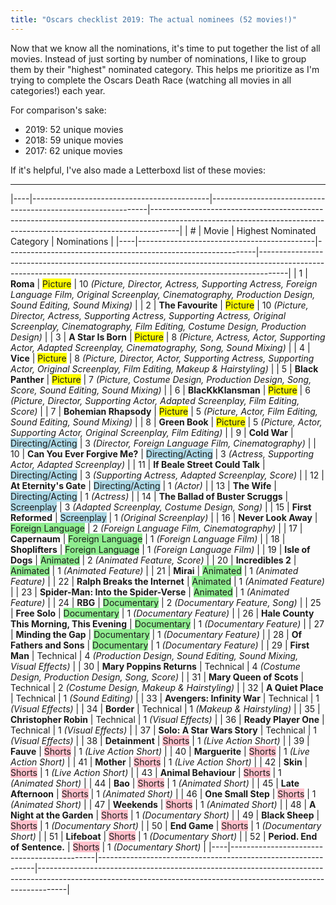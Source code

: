 ```yaml
---
title: "Oscars checklist 2019: The actual nominees (52 movies!)"
---
```


Now that we know all the nominations, it's time to put together the list of all movies. Instead of just sorting by number of nominations, I like to group them by their "highest" nominated category. This helps me prioritize as I'm trying to complete the Oscars Death Race (watching all movies in all categories!) each year.

For comparison's sake:

- 2019: 52 unique movies
- 2018: 59 unique movies
- 2017: 62 unique movies

If it's helpful, I've also made a Letterboxd list of these movies: 

---


|----|--------------------------------------------|--------------------------------------------------------------|-------------------------------------------------------------------------------------------------------------------------------------------------------------------|
| #  |                   Movie                    |                  Highest Nominated Category                  |                                                                            Nominations                                                                            |
|----|--------------------------------------------|--------------------------------------------------------------|-------------------------------------------------------------------------------------------------------------------------------------------------------------------|
|  1 | **Roma**                                   | <span style="background:yellow;">Picture</span>              | 10 *(Picture, Director, Actress, Supporting Actress, Foreign Language Film, Original Screenplay, Cinematography, Production Design, Sound Editing, Sound Mixing)* |
|  2 | **The Favourite**                          | <span style="background:yellow;">Picture</span>              | 10 *(Picture, Director, Actress, Supporting Actress, Supporting Actress, Original Screenplay, Cinematography, Film Editing, Costume Design, Production Design)*   |
|  3 | **A Star Is Born**                         | <span style="background:yellow;">Picture</span>              | 8 *(Picture, Actress, Actor, Supporting Actor, Adapted Screenplay, Cinematography, Song, Sound Mixing)*                                                           |
|  4 | **Vice**                                   | <span style="background:yellow;">Picture</span>              | 8 *(Picture, Director, Actor, Supporting Actress, Supporting Actor, Original Screenplay, Film Editing, Makeup & Hairstyling)*                                     |
|  5 | **Black Panther**                          | <span style="background:yellow;">Picture</span>              | 7 *(Picture, Costume Design, Production Design, Song, Score, Sound Editing, Sound Mixing)*                                                                        |
|  6 | **BlacKkKlansman**                         | <span style="background:yellow;">Picture</span>              | 6 *(Picture, Director, Supporting Actor, Adapted Screenplay, Film Editing, Score)*                                                                                |
|  7 | **Bohemian Rhapsody**                      | <span style="background:yellow;">Picture</span>              | 5 *(Picture, Actor, Film Editing, Sound Editing, Sound Mixing)*                                                                                                   |
|  8 | **Green Book**                             | <span style="background:yellow;">Picture</span>              | 5 *(Picture, Actor, Supporting Actor, Original Screenplay, Film Editing)*                                                                                         |
|  9 | **Cold War**                               | <span style="background:lightblue;">Directing/Acting</span>  | 3 *(Director, Foreign Language Film, Cinematography)*                                                                                                             |
| 10 | **Can You Ever Forgive Me?**               | <span style="background:lightblue;">Directing/Acting</span>  | 3 *(Actress, Supporting Actor, Adapted Screenplay)*                                                                                                               |
| 11 | **If Beale Street Could Talk**             | <span style="background:lightblue;">Directing/Acting</span>  | 3 *(Supporting Actress, Adapted Screenplay, Score)*                                                                                                               |
| 12 | **At Eternity's Gate**                     | <span style="background:lightblue;">Directing/Acting</span>  | 1 *(Actor)*                                                                                                                                                       |
| 13 | **The Wife**                               | <span style="background:lightblue;">Directing/Acting</span>  | 1 *(Actress)*                                                                                                                                                     |
| 14 | **The Ballad of Buster Scruggs**           | <span style="background:lightblue;">Screenplay</span>        | 3 *(Adapted Screenplay, Costume Design, Song)*                                                                                                                    |
| 15 | **First Reformed**                         | <span style="background:lightblue;">Screenplay</span>        | 1 *(Original Screenplay)*                                                                                                                                         |
| 16 | **Never Look Away**                        | <span style="background:lightgreen;">Foreign Language</span> | 2 *(Foreign Language Film, Cinematography)*                                                                                                                       |
| 17 | **Capernaum**                              | <span style="background:lightgreen;">Foreign Language</span> | 1 *(Foreign Language Film)*                                                                                                                                       |
| 18 | **Shoplifters**                            | <span style="background:lightgreen;">Foreign Language</span> | 1 *(Foreign Language Film)*                                                                                                                                       |
| 19 | **Isle of Dogs**                           | <span style="background:lightgreen;">Animated</span>         | 2 *(Animated Feature, Score)*                                                                                                                                     |
| 20 | **Incredibles 2**                          | <span style="background:lightgreen;">Animated</span>         | 1 *(Animated Feature)*                                                                                                                                            |
| 21 | **Mirai**                                  | <span style="background:lightgreen;">Animated</span>         | 1 *(Animated Feature)*                                                                                                                                            |
| 22 | **Ralph Breaks the Internet**              | <span style="background:lightgreen;">Animated</span>         | 1 *(Animated Feature)*                                                                                                                                            |
| 23 | **Spider-Man: Into the Spider-Verse**      | <span style="background:lightgreen;">Animated</span>         | 1 *(Animated Feature)*                                                                                                                                            |
| 24 | **RBG**                                    | <span style="background:lightgreen;">Documentary</span>      | 2 *(Documentary Feature, Song)*                                                                                                                                   |
| 25 | **Free Solo**                              | <span style="background:lightgreen;">Documentary</span>      | 1 *(Documentary Feature)*                                                                                                                                         |
| 26 | **Hale County This Morning, This Evening** | <span style="background:lightgreen;">Documentary</span>      | 1 *(Documentary Feature)*                                                                                                                                         |
| 27 | **Minding the Gap**                        | <span style="background:lightgreen;">Documentary</span>      | 1 *(Documentary Feature)*                                                                                                                                         |
| 28 | **Of Fathers and Sons**                    | <span style="background:lightgreen;">Documentary</span>      | 1 *(Documentary Feature)*                                                                                                                                         |
| 29 | **First Man**                              | <span style="background:lightred;">Technical</span>          | 4 *(Production Design, Sound Editing, Sound Mixing, Visual Effects)*                                                                                              |
| 30 | **Mary Poppins Returns**                   | <span style="background:lightred;">Technical</span>          | 4 *(Costume Design, Production Design, Song, Score)*                                                                                                              |
| 31 | **Mary Queen of Scots**                    | <span style="background:lightred;">Technical</span>          | 2 *(Costume Design, Makeup & Hairstyling)*                                                                                                                        |
| 32 | **A Quiet Place**                          | <span style="background:lightred;">Technical</span>          | 1 *(Sound Editing)*                                                                                                                                               |
| 33 | **Avengers: Infinity War**                 | <span style="background:lightred;">Technical</span>          | 1 *(Visual Effects)*                                                                                                                                              |
| 34 | **Border**                                 | <span style="background:lightred;">Technical</span>          | 1 *(Makeup & Hairstyling)*                                                                                                                                        |
| 35 | **Christopher Robin**                      | <span style="background:lightred;">Technical</span>          | 1 *(Visual Effects)*                                                                                                                                              |
| 36 | **Ready Player One**                       | <span style="background:lightred;">Technical</span>          | 1 *(Visual Effects)*                                                                                                                                              |
| 37 | **Solo: A Star Wars Story**                | <span style="background:lightred;">Technical</span>          | 1 *(Visual Effects)*                                                                                                                                              |
| 38 | **Detainment**                             | <span style="background:pink;">Shorts</span>                 | 1 *(Live Action Short)*                                                                                                                                           |
| 39 | **Fauve**                                  | <span style="background:pink;">Shorts</span>                 | 1 *(Live Action Short)*                                                                                                                                           |
| 40 | **Marguerite**                             | <span style="background:pink;">Shorts</span>                 | 1 *(Live Action Short)*                                                                                                                                           |
| 41 | **Mother**                                 | <span style="background:pink;">Shorts</span>                 | 1 *(Live Action Short)*                                                                                                                                           |
| 42 | **Skin**                                   | <span style="background:pink;">Shorts</span>                 | 1 *(Live Action Short)*                                                                                                                                           |
| 43 | **Animal Behaviour**                       | <span style="background:pink;">Shorts</span>                 | 1 *(Animated Short)*                                                                                                                                              |
| 44 | **Bao**                                    | <span style="background:pink;">Shorts</span>                 | 1 *(Animated Short)*                                                                                                                                              |
| 45 | **Late Afternoon**                         | <span style="background:pink;">Shorts</span>                 | 1 *(Animated Short)*                                                                                                                                              |
| 46 | **One Small Step**                         | <span style="background:pink;">Shorts</span>                 | 1 *(Animated Short)*                                                                                                                                              |
| 47 | **Weekends**                               | <span style="background:pink;">Shorts</span>                 | 1 *(Animated Short)*                                                                                                                                              |
| 48 | **A Night at the Garden**                  | <span style="background:pink;">Shorts</span>                 | 1 *(Documentary Short)*                                                                                                                                           |
| 49 | **Black Sheep**                            | <span style="background:pink;">Shorts</span>                 | 1 *(Documentary Short)*                                                                                                                                           |
| 50 | **End Game**                               | <span style="background:pink;">Shorts</span>                 | 1 *(Documentary Short)*                                                                                                                                           |
| 51 | **Lifeboat**                               | <span style="background:pink;">Shorts</span>                 | 1 *(Documentary Short)*                                                                                                                                           |
| 52 | **Period. End of Sentence.**               | <span style="background:pink;">Shorts</span>                 | 1 *(Documentary Short)*                                                                                                                                           |
|----|--------------------------------------------|--------------------------------------------------------------|-------------------------------------------------------------------------------------------------------------------------------------------------------------------|
